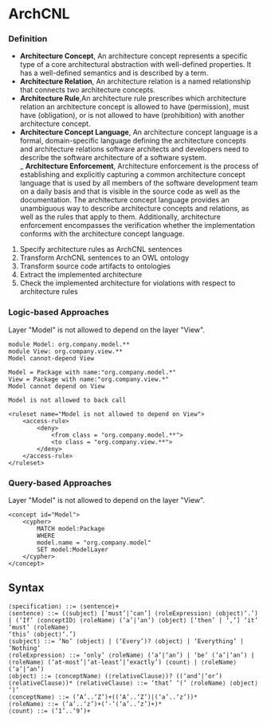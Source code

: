 # ArchCNL

### Definition

- **Architecture Concept**, An architecture concept represents a specific type of a core architectural abstraction with 
well-defined properties. It has a well-defined semantics and is described by a term.
- **Architecture Relation**, An architecture relation is a named relationship that connects two architecture concepts.
- **Architecture Rule**,An architecture rule prescribes which architecture relation an architecture concept is allowed 
 to have (permission), must have (obligation), or is not allowed to have (prohibition) with another architecture concept.
- **Architecture Concept Language**, An architecture concept language is a formal, domain-specific language defining the 
architecture concepts and architecture relations software architects and developers need to describe the software 
architecture of a software system.  
_ **Architecture Enforcement**, Architecture enforcement is the process of establishing and explicitly capturing a common 
 architecture concept language that is used by all members of the software development team on a daily basis and that is 
 visible in the source code as well as the documentation. The architecture concept language provides an unambiguous way 
 to describe architecture concepts and relations, as well as the rules that apply to them. Additionally, architecture 
 enforcement encompasses the verification whether the implementation conforms with the architecture concept language.

1. Specify architecture rules as ArchCNL sentences
2. Transform ArchCNL sentences to an OWL ontology
3. Transform source code artifacts to ontologies
4. Extract the implemented architecture
5. Check the implemented architecture for violations with respect to architecture rules


### Logic-based Approaches

Layer "Model" is not allowed to depend on the layer "View".

```
module Model: org.company.model.** 
module View: org.company.view.** 
Model cannot-depend View

Model = Package with name:"org.company.model.*" 
View = Package with name:"org.company.view.*" 
Model cannot depend on View

Model is not allowed to back call

<ruleset name="Model is not allowed to depend on View"> 
    <access-rule>
        <deny>
            <from class = "org.company.model.**"> 
            <to class = "org.company.view.**">
        </deny> 
    </access-rule>
</ruleset>
```

### Query-based Approaches

Layer "Model" is not allowed to depend on the layer "View".

```
<concept id="Model"> 
    <cypher>
        MATCH model:Package
        WHERE
        model.name = "org.company.model"
        SET model:ModelLayer
    </cypher> 
</concept>
```

## Syntax

```
⟨specification⟩ ::= ⟨sentence⟩+
⟨sentence⟩ ::= (⟨subject⟩ [‘must’|‘can’] ⟨roleExpression⟩ ⟨object⟩‘.’)
| (‘If’ ⟨conceptID⟩ ⟨roleName⟩ (‘a’|‘an’) ⟨object⟩ [‘then’ | ‘,’] ‘it’ ‘must’ ⟨roleName⟩
‘this’ ⟨object⟩‘.’)
⟨subject⟩ ::= ‘No’ ⟨object⟩ | (‘Every’)? ⟨object⟩ | ‘Everything’ | ‘Nothing’
⟨roleExpression⟩ ::= ‘only’ ⟨roleName⟩ (‘a’|‘an’) | ‘be’ (‘a’|‘an’) | ⟨roleName⟩ (‘at-most’|‘at-least’|‘exactly’) ⟨count⟩ | ⟨roleName⟩ (‘a’|‘an’)
⟨object⟩ ::= ⟨conceptName⟩ (⟨relativeClause⟩)? ((‘and’|‘or’) ⟨relativeClause⟩)* ⟨relativeClause⟩ ::= ‘that’ ‘(’ ⟨roleName⟩ ⟨object⟩ ‘)’
⟨conceptName⟩ ::= (‘A’..‘Z’)+((‘A’..‘Z’)|(‘a’..‘z’))*
⟨roleName⟩ ::= (‘a’..‘z’)+(‘-’(‘a’..‘z’)+)*
⟨count⟩ ::= (‘1’..‘9’)+
```